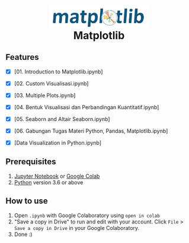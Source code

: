 <h1 align="center">
  <img align="center" src="/images/matplotlib.svg"  width="270"></img>
<br>
Matplotlib
</h1>

## Features

- [x] [01. Introduction to Matplotlib.ipynb]
- [x] [02. Custom Visualisasi.ipynb]
- [x] [03. Multiple Plots.ipynb]
- [x] [04. Bentuk Visualisasi dan Perbandingan Kuantitatif.ipynb]
- [x] [05. Seaborn and Altair Seaborn.ipynb]
- [x] [06. Gabungan Tugas Materi Python, Pandas, Matplotlib.ipynb]
- [x] [Data Visualization in Python.ipynb]


## Prerequisites
1. [Jupyter Notebook](https://test-jupyter.readthedocs.io/en/latest/install.html) or [Google Colab](https://colab.research.google.com/)
2. [Python](https://www.python.org/downloads/) version 3.6 or above

## How to use
1. Open `.ipynb` with Google Colaboratory using `open in colab`
2. "Save a copy in Drive" to run and edit with your account. Click `File` > `Save a copy in Drive` in your Google Colaboratory.
3. Done :)
